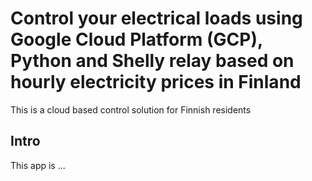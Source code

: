 # Control your electrical loads using Google Cloud Platform (GCP), Python and Shelly relay based on hourly electricity prices in Finland
This is a cloud based control solution for Finnish residents

## Intro
This app is ...

